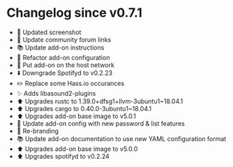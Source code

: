 # Changelog since v0.7.1
- :art: Updated screenshot 
- :hammer: Update community forum links 
- :books: Update add-on instructions 
- :hammer: Refactor add-on configuration 
- :hammer: Put add-on on the host network 
- :arrow_down: Downgrade Spotifyd to v0.2.23 
- :pencil2: Replace some Hass.io occurances 
- :sparkles: Adds libasound2-plugins 
- :arrow_up: Upgrades rustc to 1.39.0+dfsg1+llvm-3ubuntu1~18.04.1 
- :arrow_up: Upgrades cargo to 0.40.0-3ubuntu1~18.04.1 
- :arrow_up: Upgrades add-on base image to v5.0.1 
- :hammer: Update add-on config with new password & list features 
- :hammer: Re-branding 
- :books: Update add-on documentation to use new YAML configuration format 
- :arrow_up: Upgrades add-on base image to v5.0.0 
- :arrow_up: Upgrades spotifyd to v0.2.24 
